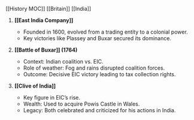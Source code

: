 [[History MOC]]
[[Britain]]
[[India]]

1. **[[East India Company]]**
   - Founded in 1600, evolved from a trading entity to a colonial power.  
   - Key victories like Plassey and Buxar secured its dominance.  

2. **[[Battle of Buxar]] (1764)**  
   - Context: Indian coalition vs. EIC.  
   - Role of weather: Fog and rains disrupted coalition forces.  
   - Outcome: Decisive EIC victory leading to tax collection rights. 
3. **[[Clive of India]]**  
   - Key figure in EIC’s rise.  
   - Wealth: Used to acquire Powis Castle in Wales.  
   - Legacy: Both celebrated and criticized for his actions in India.